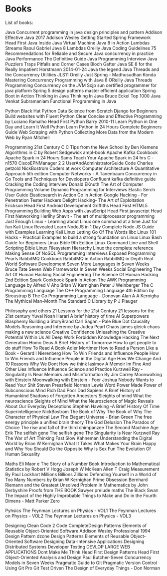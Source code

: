 # Books

List of books:

Java
	Concurrent programming in java design principles and pattern Addison
	Effective Java 2017 Addison Wesley
	Getting Started Spring Framework
	Head First Java 
	Inside Java Virtual Machine
	Java 8 in Action Lambdas Streams Raoul Gabriel
	Java 8 Lambdas Oreilly 
	Java Coding Guidelines  75 Recommendations for Reliable and Secure 
	Java concurrency in practice
	Java Performance  The Definitive Guide
	Java Programming Interview
	Java Puzzlers  Traps Pitfalls and Corner Cases Bloch Gafter
	Java SE 8 for the Really Impatient Horstmann 2014-01-24
	Java the legend
	Java Threads and the Concurrency Utilities
	JLS11 Oreilly 
	Just Spring - Madhusudhan Konda
	Mastering Concurrency Programming with Java 8
	OReilly Java Threads
	Programming Concurrency on the JVM
	Scjp sun certified programmer for java platform
	Spring 5 design patterns master efficient application
	Spring Boot in Action
	Thinking in Java
	Thinking In Java Bruce Eckel
	Top 1000 Java
	Venkat Subramaniam Functional Programming in Java


Python
	Black Hat Python
	Data Science from Scratch
	Django for Beginners Build websites with
	Fluent Python Clear Concise and Effective Programming by Luciano Ramalho 
	Head First Python Barry 2010-11
	Learn Python in One Day and Learn It Well
	Python Learn Python in 24 Hours Complete Beginners Guide
	Web Scraping with Python Collecting More Data from the Modern Web by Ryan Mitchell 


Programming
	21st Century C C Tips from the New School by Ben Klemens 
	Algorithms in C by Robert Sedgewick 
	ampl-book
	Apache Kafka Cookbook
	Apache Spark in 24 Hours Sams Teach Your
	Apache Spark in 24 hrs 
	C - n1570
	CiscoEPNManager 2 2 UserAndAdministratorGuide
	Code Charles petzold NickBostrom
	Coders at work
	Computer Architecture A Quantitative Approach 5th edition
	Computer Networks - A Tanenbaum
	Concurrency in Go Tools and Techniques for Developers
	Confluent kafka definitive guide
	Cracking the Coding Interview
	Donald EKnuth The Art of Computer Programming Volume
	Dynamic Programming for Interviews
	Elastic Serch User Guide
	Elasticsearch in Action
	Go in Action
	Google Hacking - For Penetration Tester
	Hackers Delight
	Hacking- The Art of Exploitation Erickson
	Head First Android Development Griffiths
	Head First HTML5 Programming Building Web Apps with JavaScript
	Head First javascript
	Head First Networking
	Herlihy Shavit - The art of multiprocessor programming
	Just Enough Linux - Learning about Linux one command at a time
	Just for fun
	Kali Linux Revealed
	Learn NodeJS in 1 Day Complete Node JS Guide with Examples
	Learning Kali Linux
	Letting Go Of The Words
	libc
	Linux 101 Hacks - Practical Examples to build a strong foundation on Linux
	Linux Bash Guide for Beginners
	Linux Bible 9th Edition
	Linux Command Line and Shell Scripting Bible 
	Linux Filesystem Hierarchy
	Linux the complete reference
	Making Sense Of NoSQL
	Programming Interviews Exposed
	Programming Pearls
	RabbitMQ Cookbook
	RabbitMQ in Action
	RabbitMQ in Depth
	Real World Software Development
	Seven More Languages in Seven Weeks Bruce Tate
	Seven Web Frameworks In Seven Weeks
	Social Engineering The Art Of Human Hacking
	Social Engineering The Science Of Human Hacking 2nd Edition
	Spark Cookbook
	Spark in Action
	The AWK Programming Language by Alfred V Aho Brian W Kernighan Peter J Weinberger
	The C Programming Language
	The C++ Programming Language 4th Edition by Stroustrup B 
	The Go Programming Language - Donovan Alan A A Kernigha
	The Mythical Man-Month
	The Standard C Library by P J Plauger 


Philosophy and others
	21 Lessons for the 21st Century
	21 lessons for the 21st century Yuval Noah Harari
	A brief history of time
	AI Superpowers
	Blasphemy
	Building a StoryBrand
	Carl Sagan - Pale Blue Dot
	Causality Models Reasoning and Inference by Judea Pearl 
	Chaos james gleick
	chaos making a new science
	Creative Confidence  Unleashing the Creative Potential Within Us All 
	Deep Work
	Forbidden Knowledge
	Hacking The Next Generation
	Homo Deus A Brief History of Tomorrow
	How to get people to do stuff
	How To Read A Book Adler Mortimer
	How to Read a Person Like a Book - Gerard I Nierenberg
	How To Win Friends and Influence People
	How to Win Friends and Influence People in the Digital Age
	How We Change And 10 Reasons Why We Dont
	How we think
	Iasimov A Memoir
	Im Fine And Other Lies
	Influence
	Influence Science and Practice
	Kurzweil Ray - Singularity Is Near
	Memoirs and Misinformation By Jim Carrey
	Moonwalking with Einstein
	Moonwalking with Einstein - Foer Joshua
	Nobody Wants to Read Your Shit Steven Pressfield 
	Norman Lewis Word Power Made
	Power of Subconscious Mind
	Rich Dad Poor Dad
	Sapiens A Brief History of Humankind
	Shadows of Forgotten Ancestors
	Sleights of mind What the neuroscience
	Sleights of Mind What the Neuroscience of Magic Reveals About Our Everyday Deceptions 
	Stephen Hawking -A Brief History Of Time
	Superintelligence NickBostrom
	The Book of Why
	The Book of Why
	The Character of Physical Law
	The Elegant Universe - Brian Green
	The free energy principle a unified brain theory
	The God Delusion
	The Paradox of Choice
	The rise and fall of the third chimpanzee
	The Second Machine Age Erik
	The selfish gene
	The selfish gene
	The Singularity Is Near Kurzweil Ray
	The War of Art
	Thinking Fast Slow Kahneman 
	Understanding the Digital World by Brian W Kernighan 
	What It Takes
	What Makes Your Brain Happy and Why You Should Do the Opposite
	Why Is Sex Fun The Evolution Of Human Sexuality 


Maths
	Eli Maor e The Story of a Number Book
	Introduction to Mathematical Statistics by Robert V Hogg Joseph W McKean Allen T Craig 
	Measurement By Paul Lockhart
	Millions Billions Zillions Defending Yourself in a World of Too Many Numbers by Brian W Kernighan
	Prime Obsession Bernhard Riemann and the Greatest Unsolved Problem in Mathematics by John Derbyshire
	Proofs from THE BOOK
	Sawyer prelude maths
	The Black Swan The Impact of the Highly Improbable
	Things to Make and Do in the Fourth Dimens - Matt Parker
	Zero


Pyhsics
	The Feynman Lectures on Physics - VOL1
	The Feynman Lectures on Physics - VOL2
	The Feynman Lectures on Physics - VOL3


Designing
	Clean Code 2
	Code CompleteDesign Patterns Elements of Reusable Object-Oriented Software Addison Wesley Professional 1994
	Design Pattern dzone
	Design Patterns Elements of Reusable Object-Oriented Software
	Designing Data-Intensive Applications
	Designing Distributed Systems
	Developer Testing
	DEVLOP LARGE WEB APPLICATIONS
	Dont Make Me Think
	Head First Design Patterns
	Head First Object-Oriented Analysis and Design
	Paul Butcher-Seven Concurrency Models in Seven Weeks
	Pragmatic Guide to Git
	Pragmatic Version Control Using Git
	Pro Git
	Test Driven
	The Design of Everyday Things - Don Norman



